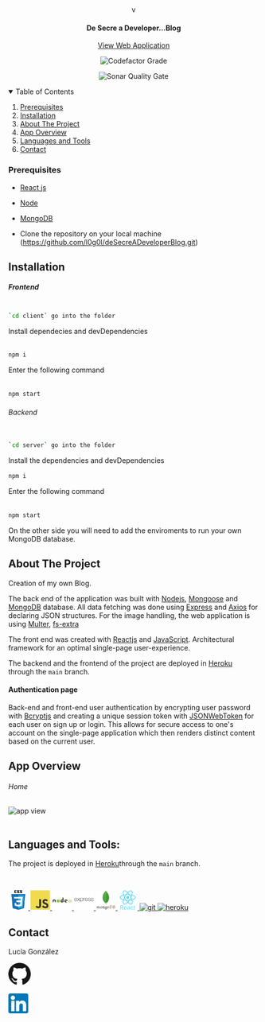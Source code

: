 
<!-- PROJECT LOGO -->

<br  />

<p  align="center">
v
<h4  align="center">De Secre a Developer...Blog</h4>

 <p align="center">
    <a href="https://desecreadeveloperblog.herokuapp.com//">View Web Application</a>
  </p>
  <p align="center">
<img src="https://www.codefactor.io/repository/github/l0g0l/desecreadeveloperblog/badge" alt="Codefactor Grade">
</p>
<p align="center">
<img src="https://sonarcloud.io/api/project_badges/measure?project=l0g0l_deSecreADeveloperBlog&metric=alert_status" alt="Sonar Quality Gate">
</p>

<!-- TABLE OF CONTENTS -->

<details  open="open">

<summary>Table of Contents</summary>

<ol>

<li><a  href="#prerequisites">Prerequisites</a></li>

<li><a  href="#installation">Installation</a></li>

<li><a  href="#about-the-project">About The Project</a></li>

<li><a  href="#app-overview">App Overview</a></li>

<li><a  href="#languages-and-tools">Languages and Tools</a></li>

<li><a  href="#contact">Contact</a></li>

</ol>

</details>

  
### Prerequisites
 
-  [React js](https://es.reactjs.org/)
-  [Node](https://nodejs.org/en/)

-  [MongoDB](https://www.mongodb.com/es)

- Clone the repository on your local machine (https://github.com/l0g0l/deSecreADeveloperBlog.git)

  
## Installation

##### Frontend

```sh

`cd client` go into the folder
```

Install dependecies and devDependencies

```sh

npm i
```

Enter the following command

```sh

npm start
```
###### Backend
```sh

`cd server` go into the folder
```
Install the dependencies and devDependencies 

```sh
npm i
```
Enter the following command

```sh

npm start
```
On the other side you will need to add the enviroments to run your own MongoDB database.


<!-- ABOUT THE PROJECT -->

## About The Project

Creation of my own Blog.  

The back end of the application was built with [Nodejs](https://nodejs.org/), [Mongoose](https://mongoosejs.com/) and [MongoDB](https://www.mongodb.com/) database. All data fetching was done using [Express](https://expressjs.com/) and [Axios](https://github.com/axios/axios) for declaring JSON structures. For the image handling, the web application is using [Multer](https://www.npmjs.com/package/multer), [fs-extra](https://www.npmjs.com/package/fs-extra)  

The front end was created with [Reactjs](https://es.reactjs.org/) and [JavaScript](https://developer.mozilla.org/es/docs/Web/JavaScript). Architectural framework for an optimal single-page user-experience.

The backend and the frontend of the project are deployed in [Heroku](https://id.heroku.com/) through the `main` branch.

#### Authentication page
Back-end and front-end user authentication  by encrypting user password with [Bcryptjs](https://www.npmjs.com/package/bcryptjs) and creating a unique session token with [JSONWebToken](https://www.npmjs.com/package/jsonwebtoken) for each user on sign up or login. This allows for secure access to one's account on the single-page application which then renders distinct content based on the current user.



<!-- APP OVERVIEW -->
## App Overview

###### Home

<img  src="client/public/img/app.gif"  alt="app view"  >

<br>

<br>

<!-- ACKNOWLEDGEMENTS -->

## Languages and Tools:

The project is deployed in [Heroku](https://id.heroku.com/)through the `main` branch.



<br>

<p  align="left">


<a  href="https://www.w3schools.com/css/"  target="_blank">

<img  src="https://raw.githubusercontent.com/devicons/devicon/master/icons/css3/css3-original-wordmark.svg"  alt="css3"  width="40"  height="40"/>

</a>

<a  href="https://developer.mozilla.org/en-US/docs/Web/JavaScript"  target="_blank">

<img  src="https://raw.githubusercontent.com/devicons/devicon/master/icons/javascript/javascript-original.svg"  alt="javascript"  width="40"  height="40"/>

</a>

<a  href="https://nodejs.org"  target="_blank">

<img  src="https://raw.githubusercontent.com/devicons/devicon/master/icons/nodejs/nodejs-original-wordmark.svg"  alt="nodejs"  width="40"  height="40"/>

</a>

<a  href="https://expressjs.com"  target="_blank">

<img  src="https://raw.githubusercontent.com/devicons/devicon/master/icons/express/express-original-wordmark.svg"  alt="express"  width="40"  height="40"/>

</a>
<a  href="https://www.mongodb.com/"  target="_blank">

<img  src="https://raw.githubusercontent.com/devicons/devicon/master/icons/mongodb/mongodb-original-wordmark.svg"  alt="mongodb"  width="40"  height="40"/>

</a>


<a  href="https://reactjs.org/"  target="_blank">

<img  src="https://raw.githubusercontent.com/devicons/devicon/master/icons/react/react-original-wordmark.svg"  alt="react"  width="40"  height="40"/>

</a>

<a  href="https://git-scm.com/"  target="_blank">

<img  src="https://www.vectorlogo.zone/logos/git-scm/git-scm-icon.svg"  alt="git"  width="40"  height="40"/>

</a>

<a  href="https://www.heroku.com/home"  target="_blank">

<img  src="https://www.nicepng.com/png/full/223-2233246_heroku-logo-salesforce-heroku.png"  alt="heroku"  width="40"  height="40"/>

</a>

</p>

<!-- CONTACT -->
## Contact

Lucía González

[<img src="https://github.com/l0g0l/hackathonmwc/raw/main/src/images/GitHub.png" width=45px heigth=45px>](https://github.com/l0g0l)

[<img src="https://github.com/l0g0l/hackathonmwc/raw/main/src/images/linkedin.png" width=40px heigth=40px>](https://www.linkedin.com/in/luciagonzalezlara)